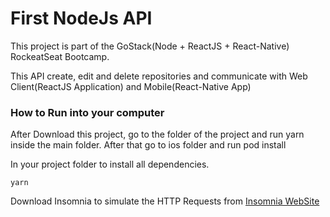 # First NodeJs API

This project is part of the GoStack(Node + ReactJS + React-Native) RockeatSeat Bootcamp.

This API create, edit and delete repositories and communicate with Web Client(ReactJS Application) and Mobile(React-Native App)

### How to Run into your computer

After Download this project, go to the folder of the project and run yarn inside the main folder.
After that go to ios folder and run pod install

In your project folder to install all dependencies.
```
yarn
```

Download Insomnia to simulate the HTTP Requests from [Insomnia WebSite](https://insomnia.rest/)
